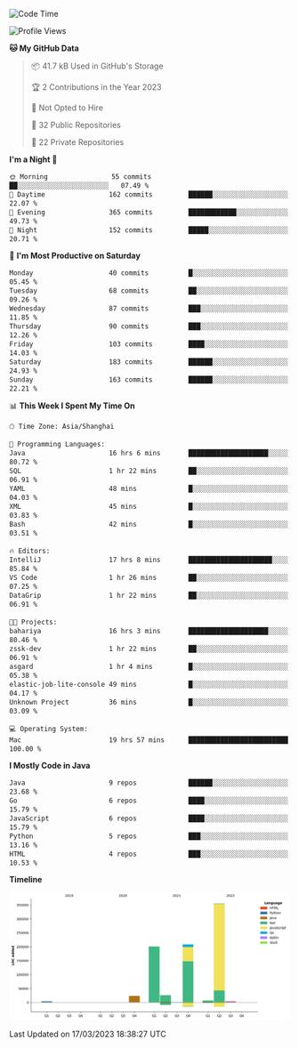 <!--START_SECTION:waka-->
![Code Time](http://img.shields.io/badge/Code%20Time-1%2C658%20hrs%2041%20mins-blue)

![Profile Views](http://img.shields.io/badge/Profile%20Views-2-blue)

**🐱 My GitHub Data** 

> 📦 41.7 kB Used in GitHub's Storage 
 > 
> 🏆 2 Contributions in the Year 2023
 > 
> 🚫 Not Opted to Hire
 > 
> 📜 32 Public Repositories 
 > 
> 🔑 22 Private Repositories 
 > 
**I'm a Night 🦉** 

```text
🌞 Morning                55 commits          ██░░░░░░░░░░░░░░░░░░░░░░░   07.49 % 
🌆 Daytime                162 commits         ██████░░░░░░░░░░░░░░░░░░░   22.07 % 
🌃 Evening                365 commits         ████████████░░░░░░░░░░░░░   49.73 % 
🌙 Night                  152 commits         █████░░░░░░░░░░░░░░░░░░░░   20.71 % 
```
📅 **I'm Most Productive on Saturday** 

```text
Monday                   40 commits          █░░░░░░░░░░░░░░░░░░░░░░░░   05.45 % 
Tuesday                  68 commits          ██░░░░░░░░░░░░░░░░░░░░░░░   09.26 % 
Wednesday                87 commits          ███░░░░░░░░░░░░░░░░░░░░░░   11.85 % 
Thursday                 90 commits          ███░░░░░░░░░░░░░░░░░░░░░░   12.26 % 
Friday                   103 commits         ████░░░░░░░░░░░░░░░░░░░░░   14.03 % 
Saturday                 183 commits         ██████░░░░░░░░░░░░░░░░░░░   24.93 % 
Sunday                   163 commits         ██████░░░░░░░░░░░░░░░░░░░   22.21 % 
```


📊 **This Week I Spent My Time On** 

```text
🕑︎ Time Zone: Asia/Shanghai

💬 Programming Languages: 
Java                     16 hrs 6 mins       ████████████████████░░░░░   80.72 % 
SQL                      1 hr 22 mins        ██░░░░░░░░░░░░░░░░░░░░░░░   06.91 % 
YAML                     48 mins             █░░░░░░░░░░░░░░░░░░░░░░░░   04.03 % 
XML                      45 mins             █░░░░░░░░░░░░░░░░░░░░░░░░   03.83 % 
Bash                     42 mins             █░░░░░░░░░░░░░░░░░░░░░░░░   03.51 % 

🔥 Editors: 
IntelliJ                 17 hrs 8 mins       █████████████████████░░░░   85.84 % 
VS Code                  1 hr 26 mins        ██░░░░░░░░░░░░░░░░░░░░░░░   07.25 % 
DataGrip                 1 hr 22 mins        ██░░░░░░░░░░░░░░░░░░░░░░░   06.91 % 

🐱‍💻 Projects: 
bahariya                 16 hrs 3 mins       ████████████████████░░░░░   80.46 % 
zssk-dev                 1 hr 22 mins        ██░░░░░░░░░░░░░░░░░░░░░░░   06.91 % 
asgard                   1 hr 4 mins         █░░░░░░░░░░░░░░░░░░░░░░░░   05.38 % 
elastic-job-lite-console 49 mins             █░░░░░░░░░░░░░░░░░░░░░░░░   04.17 % 
Unknown Project          36 mins             █░░░░░░░░░░░░░░░░░░░░░░░░   03.09 % 

💻 Operating System: 
Mac                      19 hrs 57 mins      █████████████████████████   100.00 % 
```

**I Mostly Code in Java** 

```text
Java                     9 repos             ██████░░░░░░░░░░░░░░░░░░░   23.68 % 
Go                       6 repos             ████░░░░░░░░░░░░░░░░░░░░░   15.79 % 
JavaScript               6 repos             ████░░░░░░░░░░░░░░░░░░░░░   15.79 % 
Python                   5 repos             ███░░░░░░░░░░░░░░░░░░░░░░   13.16 % 
HTML                     4 repos             ███░░░░░░░░░░░░░░░░░░░░░░   10.53 % 
```



**Timeline**

![Lines of Code chart](https://raw.githubusercontent.com/youtiaoguagua/youtiaoguagua/master/assets/bar_graph.png)


 Last Updated on 17/03/2023 18:38:27 UTC
<!--END_SECTION:waka-->